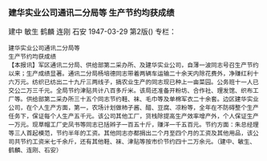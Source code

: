 ### 建华实业公司通讯二分局等  生产节约均获成绩
建中  敏生  鹤麟  连刚  石安
1947-03-29
第2版()
专栏：

    建华实业公司通讯二分局等
    生产节约均获成绩
    【本报讯】军区通讯二分局、供给部第二采办所、及建华实业公司，自薄一波同志号召生产节约以来；生产成绩显著。通讯二分局杨培德同志带着两辆车运输二十余天内除花费外，净赚红利十六万元。纺织已纺出二十九斤三两线子，搞农业生产的同志现已种上一亩菜园。公务班十一人已交公二万三千元。全局节约津贴共计八百多斤米。该局还准备开粉坊、合作社、理发馆、织布工厂等。供给部第二采办所三十五个同志节约鞋、袜、毛巾等及单棉军衣二十余套。边区建华实业公司，在个人生产方面，第一，农场计划做柿子酱、醋、豆腐、凉粉等，全年在不防碍整个生产任务下，保证每个人生产五千元。该公司其他工厂，货栈除提高生产效率增产外，个人保证生产一万元。现草帽工厂史凤书等同志已括辫子一百五十斤，赚洋一千五百元。节约方面：朱总经理等三人首起模范，节约半年的工资。其他同志亦都捐出二个月至四个月的工资及其他用品，该公司共节约工资米七千余斤，还有其他鞋、袜、津贴等按市价节约四十二万余元。（建中、敏生、鹤麟、连刚、石安）
